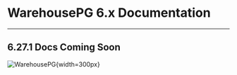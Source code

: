 # WarehousePG 6.x Documentation

---

## 6.27.1 Docs Coming Soon

![WarehousePG](/dark_gray_logo_no_text.png "WarehousePG"){width=300px}


